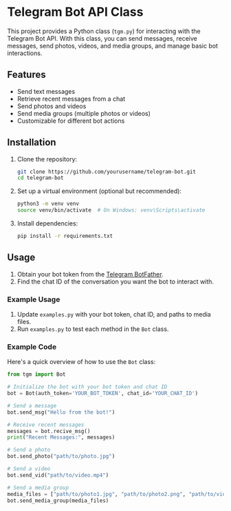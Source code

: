 # Telegram Bot API Class

This project provides a Python class (`tgm.py`) for interacting with the Telegram Bot API. With this class, you can send messages, receive messages, send photos, videos, and media groups, and manage basic bot interactions.

## Features

- Send text messages
- Retrieve recent messages from a chat
- Send photos and videos
- Send media groups (multiple photos or videos)
- Customizable for different bot actions

## Installation

1. Clone the repository:

    ```bash
    git clone https://github.com/yourusername/telegram-bot.git
    cd telegram-bot
    ```

2. Set up a virtual environment (optional but recommended):

    ```bash
    python3 -m venv venv
    source venv/bin/activate  # On Windows: venv\Scripts\activate
    ```

3. Install dependencies:

    ```bash
    pip install -r requirements.txt
    ```

## Usage

1. Obtain your bot token from the [Telegram BotFather](https://core.telegram.org/bots#botfather).
2. Find the chat ID of the conversation you want the bot to interact with.

### Example Usage

1. Update `examples.py` with your bot token, chat ID, and paths to media files.
2. Run `examples.py` to test each method in the `Bot` class.

### Example Code

Here's a quick overview of how to use the `Bot` class:

```python
from tgm import Bot

# Initialize the bot with your bot token and chat ID
bot = Bot(auth_token='YOUR_BOT_TOKEN', chat_id='YOUR_CHAT_ID')

# Send a message
bot.send_msg("Hello from the bot!")

# Receive recent messages
messages = bot.recive_msg()
print("Recent Messages:", messages)

# Send a photo
bot.send_photo("path/to/photo.jpg")

# Send a video
bot.send_vid("path/to/video.mp4")

# Send a media group
media_files = ["path/to/photo1.jpg", "path/to/photo2.png", "path/to/video.mp4"]
bot.send_media_group(media_files)
